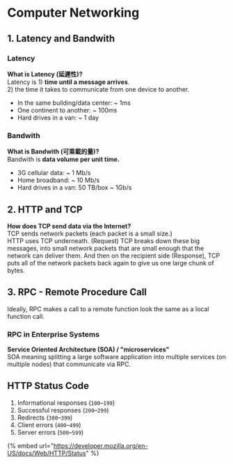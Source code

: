 # Computer Networking

## 1. Latency and Bandwith

### Latency

**What is Latency \(延遲性\)?**  
Latency is 1\) **time until a message arrives**.   
                   2\) the time it takes to communicate from one device to another.

* In the same building/data center: ~ 1ms
* One continent to another: ~ 100ms
* Hard drives in a van: ~ 1 day

### Bandwith

**What is Bandwith \(可乘載的量\)?**  
Bandwith is **data volume per unit time.**

* 3G cellular data: ~ 1 Mb/s
* Home broadband: ~ 10 Mb/s
* Hard drives in a van:  50 TB/box ~ 1Gb/s 

## 2. HTTP and TCP

**How does TCP send data via the Internet?**  
TCP sends network packets \(each packet is a small size.\)   
HTTP uses TCP underneath. \(Request\) TCP breaks down these big messages, into small network packets that are small enough that the network can deliver them. And then on the recipient side \(Response\), TCP puts all of the network packets back again to give us one large chunk of bytes.

## 3. RPC - Remote Procedure Call  

Ideally, RPC makes a call to a remote function look the same as a local function call. 

### RPC in Enterprise Systems

**Service Oriented Architecture \(SOA\) / "microservices"**  
SOA meaning splitting a large software application into multiple services \(on multiple nodes\) that communicate via RPC. 

## HTTP Status Code

1. Informational responses \(`100`–`199`\)
2. Successful responses \(`200`–`299`\)
3. Redirects \(`300`–`399`\)
4. Client errors \(`400`–`499`\)
5. Server errors \(`500`–`599`\)

{% embed url="https://developer.mozilla.org/en-US/docs/Web/HTTP/Status" %}



